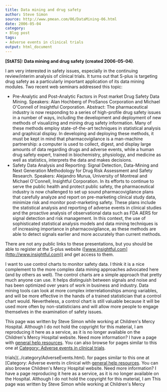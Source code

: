 ```yaml
---
title: Data mining and drug safety
author: Steve Simon
source: http://www.pmean.com/06/DataMining-06.html
date: 2006-05-04
category:
- Blog post
tags:
- Adverse events in clinical trials
output: html_document
---
```

**[StATS]: Data mining and drug safety (created
2006-05-04)**.

I am very interested in safety issues, especially in the continuing
review/interim analysis of clinical trials. It turns out that S-plus is
targeting drug safety as a particularly important application of its
data mining modules. Two recent web seminars addressed this topic:

-   Pre-Analytic and Post-Analytic Factors in Post market Drug Safety
    Data Mining. Speakers: Alan Hochberg of ProSanos Corporation and
    Michael O\'Connell of Insightful Corporation. Abstract: The
    pharmaceutical industry is now responding to a series of
    high-profile drug safety issues in a number of ways, including the
    development and deployment of new methods of visualizing and mining
    drug safety information. Many of these methods employ
    state-of-the-art techniques in statistical analysis and graphical
    display. In developing and deploying these methods, it must be kept
    in mind that pharmacovigilance is a man-machine partnership: a
    computer is used to collect, digest, and display large amounts of
    data regarding drugs and adverse events, while a human drug safety
    expert, trained in biochemistry, physiology, and medicine as well as
    statistics, interprets the data and makes decisions.
-   Safety Data Analysis and Reporting: Signal Detection, Data-Mining
    and Next Generation Methodology for Drug Risk Assessment and Safety
    Research. Speakers: Alejandro Murua, University of Montreal and
    Michael O\'Connell, Insightful Corporation. In its efforts to
    continue to serve the public health and protect public safety, the
    pharmaceutical industry is now challenged to set up sound
    pharmacovigilance plans that carefully analyze and report on
    pre-marketing clinical study data, minimize risk and monitor
    post-marketing safety. These plans include the statistical analysis
    and reporting of adverse events in clinical studies and the
    proactive analysis of observational data such as FDA AERS for signal
    detection and risk management. In this context, the use of
    sophisticated statistical analysis models and data mining techniques
    is of increasing importance in pharmacovigilance, as these methods
    are able to detect signals earlier and more accurately than current
    methods.

There are not any public links to these presentations, but you should be
able to register at the S-plus website
([www.insightful.com](http://www.insightful.com)) and get access to
them.

I want to use control charts to monitor safety data. I think it is a
nice complement to the more complex data mining approaches advocated
here (and by others as well). The control charts are a simple approach
that pretty much anyone can use. It helps distinguish between signals
and noise and has been optimized over years of work in business and
industry. Data mining tools can look at more complex interrelationships
among variables, and will be more effective in the hands of a trained
statistician that a control chart would. Nevertheless, a control chart
is still valuable because it will be used more often by
non-statisticians and will allow more people to engage themselves in the
examination of safety issues.

This page was written by Steve Simon while working at Children\'s Mercy
Hospital. Although I do not hold the copyright for this material, I am
reproducing it here as a service, as it is no longer available on the
Children\'s Mercy Hospital website. Need more information? I have a page
with [general help resources](../GeneralHelp.html). You can also browse
for pages similar to this one at [Category: Adverse events in clinical
trials](../category/AdverseEvents.html).
<!---More--->
trials](../category/AdverseEvents.html).
for pages similar to this one at [Category: Adverse events in clinical
with [general help resources](../GeneralHelp.html). You can also browse
Children\'s Mercy Hospital website. Need more information? I have a page
reproducing it here as a service, as it is no longer available on the
Hospital. Although I do not hold the copyright for this material, I am
This page was written by Steve Simon while working at Children\'s Mercy

<!---Do not use
**[StATS]: Data mining and drug safety (created
This page was written by Steve Simon while working at Children\'s Mercy
Hospital. Although I do not hold the copyright for this material, I am
reproducing it here as a service, as it is no longer available on the
Children\'s Mercy Hospital website. Need more information? I have a page
with [general help resources](../GeneralHelp.html). You can also browse
for pages similar to this one at [Category: Adverse events in clinical
trials](../category/AdverseEvents.html).
--->

